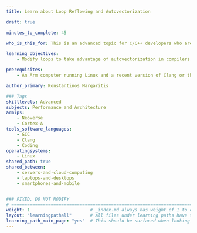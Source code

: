 ```yaml
---
title: Learn about Loop Reflowing and Autovectorization

draft: true

minutes_to_complete: 45

who_is_this_for: This is an advanced topic for C/C++ developers who are interested in taking advantage of autovectorization in compilers.

learning_objectives: 
    - Modify loops to take advantage of autovectorization in compilers

prerequisites:
    - An Arm computer running Linux and a recent version of Clang or the GNU compiler (gcc) installed.

author_primary: Konstantinos Margaritis

### Tags
skilllevels: Advanced
subjects: Performance and Architecture
armips:
    - Neoverse
    - Cortex-A
tools_software_languages:
    - GCC
    - Clang
    - Coding
operatingsystems:
    - Linux
shared_path: true
shared_between:
    - servers-and-cloud-computing
    - laptops-and-desktops
    - smartphones-and-mobile


### FIXED, DO NOT MODIFY
# ================================================================================
weight: 1                       # _index.md always has weight of 1 to order correctly
layout: "learningpathall"       # All files under learning paths have this same wrapper
learning_path_main_page: "yes"  # This should be surfaced when looking for related content. Only set for _index.md of learning path content.
---
```

